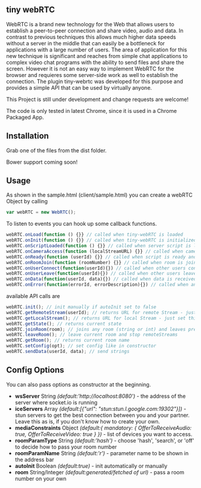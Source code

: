 ## tiny webRTC


WebRTC is a brand new technology for the Web that allows users to establish a peer-to-peer connection and share video, audio and data. In contrast to previous techniques this allows much higher data speeds without a server in the middle that can easily be a bottleneck for applications with a large number of users.
The area of application for this new technique is significant and reaches from simple chat applications to complex video chat programs with the ability to send files and share the screen.
However it is not an easy way to implement WebRTC for the browser and requieres some server-side work as well to establish the connection. The plugin tiny-webrtc was developed for this purpose and provides a simple API that can be used by virtually anyone.

This Project is still under development and change requests are welcome!

The code is only tested in latest Chrome, since it is used in a Chrome Packaged App.


## Installation

Grab one of the files from the dist folder.

Bower support coming soon!


## Usage

As shown in the sample.html (client/sample.html) you can create a webRTC Object by calling 

``` js
var webRTC = new WebRTC();
```

To listen to events you can hook up some callback functions.

``` js
webRTC.onLoad(function () {}} // called when tiny-webRTC is loaded
webRTC.onInit(function () {}} // called when tiny-webRTC is initialized
webRTC.onScriptLoaded(function () {}} // called when server script is loaded
webRTC.onCameraAccess(function (localStreamURL) {}} // called when camera access is granted
webRTC.onReady(function (userId) {}} // called when script is ready and userId is available
webRTC.onRoomJoin(function (roomNumber) {}} // called when room is joined
webRTC.onUserConnect(function(userId){}) // called when other users connect
webRTC.onUserLeave(function(userId){}) // called when other users leave
webRTC.onData(function(userId, data){}) // called when data is received
webRTC.onError(function(errorId, errorDescription){}) // called when an error occurs
```

available API calls are

``` js
webRTC.init(); // init manually if autoInit set to false
webRTC.getRemoteStream(userId); // returns URL for remote Stream - just set this as src for your video element
webRTC.getLocalStream(); // returns URL for local Stream - just set this as src for your video element
webRTC.getState(); // returns current state
webRTC.joinRoom(room); // joins any room (string or int) and leaves previous rooms
webRTC.leaveRoom(); // leave current room and stop remoteStreams
webRTC.getRoom(); // returns current room name
webRTC.setConfig(opt); // set config like in constructor
webRTC.sendData(userId, data); // send strings
```

## Config Options

You can also pass options as constructor at the beginning.

- **wsServer** String *(default:'http://localhost:8080')* - the address of the server where socket.io is running
- **iceServers** Array *(default:[{"url": "stun:stun.l.google.com:19302"}])* - stun servers to get the best connection between you and your partner. Leave this as is, if you don't know how to create your own.
- **mediaConstraints** Object *(default:{ mandatory: { OfferToReceiveAudio: true, OfferToReceiveVideo: true } })* - list of devices you want to access.
- **roomParamType** String *(default:'hash')* - choose 'hash', 'search', or 'off' to decide how to pass your room number
- **roomParamName** String *(default:'r')* - parameter name to be shown in the address bar
- **autoInit** Boolean *(default:true)* - init automatically or manually
- **room** String/Integer *(default:generated/fetched of url)* - pass a room number on your own
